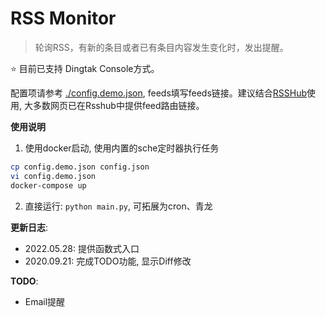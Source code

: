 # RSS Monitor

> 轮询RSS，有新的条目或者已有条目内容发生变化时，发出提醒。

:star: 目前已支持 Dingtak Console方式。

配置项请参考 [./config.demo.json](./config.demo.json), feeds填写feeds链接。建议结合[RSSHub](https://docs.rsshub.app/)使用, 
大多数网页已在Rsshub中提供feed路由链接。 

**使用说明**
1. 使用docker启动, 使用内置的sche定时器执行任务
```bash
cp config.demo.json config.json
vi config.demo.json
docker-compose up 
```
2. 直接运行: `python main.py`, 可拓展为cron、青龙

**更新日志**:
- 2022.05.28: 提供函数式入口
- 2020.09.21: 完成TODO功能, 显示Diff修改

**TODO**: 
- Email提醒
